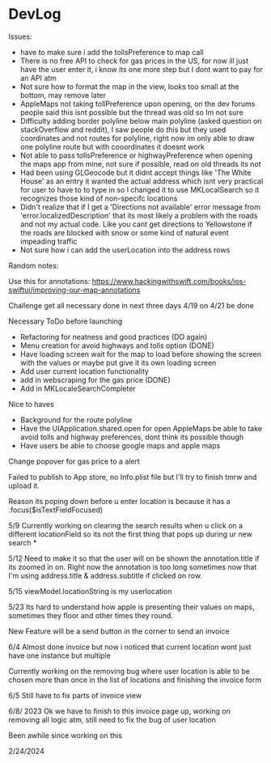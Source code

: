 # DevLog
Issues: 
* have to make sure i add the tollsPreference to map call
* There is no free API to check for gas prices in the US, for now ill just have the user enter it, i know its one more step but I dont want to pay for an API atm
* Not sure how to format the map in the view, looks too small at the bottom, may remove later
* AppleMaps not taking tollPreference upon opening, on the dev forums people said this isnt possible but the thread was old so Im not sure 
* Difficulty adding border polyline below main polyline (asked question on stackOverflow and reddit), I saw people do this but they used coordinates and not routes for polyline, right now im only able to draw one polyline route but with cooordinates it doesnt work
* Not able to pass tollsPreference or highwayPreference when opening the maps app from mine, not sure if possible, read on old threads its not
* Had been using GLGeocode but it didnt accept things like 'The White House' as an entry it wanted the actual address which isnt very practical for user to have to to type in so I changed it to use MKLocalSearch so it recognizes those kind of non-specifc locations
* Didn't realize that if I get a 'Directions not available' error message from 'error.localizedDescription' that its most likely a problem with the roads and not my actual code. Like you cant get directions to Yellowstone if the roads are blocked with snow or some kind of natural event impeading traffic
* Not sure how i can add the userLocation into the address rows 

Random notes:

Use this for annotations: https://www.hackingwithswift.com/books/ios-swiftui/improving-our-map-annotations

Challenge get all necessary done in next three days 4/19 on 4/21 be done

Necessary ToDo before launching
* Refactoring for neatness and good practices (DO again)
* Menu creation for avoid highways and tolls option (DONE)
* Have loading screen wait for the map to load before showing the screen with the values or maybe put give it its own loading screen
* Add user current location functionality 
* add in webscraping for the gas price (DONE)
* Add in MKLocaleSearchCompleter

Nice to haves 
* Background for the route polyline 
* Have the UIApplication.shared.open for open AppleMaps be able to take avoid tolls and highway preferences, dont think its possible though 
* Have users be able to choose google maps and apple maps 

Change popover for gas price to a alert 

Failed to publish to App store, no Info.plist file but I'll try to finish tmrw and upload it.

Reason its poping down before u enter location is because it has a .focus($isTextFieldFocused)


5/9 
Currently working on clearing the search results when u click on a different locationField so its not the first thing that pops
up during ur new search *

5/12 
Need to make it so that the user will on be shown the annotation.title if its zoomed in on. Right now the 
annotation is too long sometimes now that I'm using address.title & address.subtitle if clicked on row.  

5/15
viewModel.locationString is my userlocation

5/23
Its hard to understand how apple is presenting their values on maps, sometimes they floor and other times they round. 

New Feature will be a send button in the corner to send an invoice 

6/4
Almost done invoice but now i noticed that current location wont just have one instance but multiple

Currently working on the removing bug where user location is able to be chosen more than once in the list of locations and finishing the invoice form

6/5
Still have to fix parts of invoice view 

6/8/ 2023
Ok we have to finish to this invoice page up, working on removing all logic atm, still need to fix the bug of user location


Been awhile since working on this 

2/24/2024

